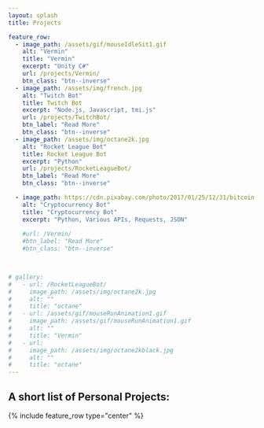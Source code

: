 ```yaml
---
layout: splash
title: Projects

feature_row:
  - image_path: /assets/gif/mouseIdleSit1.gif
    alt: "Vermin"
    title: "Vermin"
    excerpt: "Unity C#"
    url: /projects/Vermin/
    btn_class: "btn--inverse"
  - image_path: /assets/img/french.jpg 
    alt: "Twitch Bot"
    title: Twitch Bot
    excerpt: "Node.js, Javascript, tmi.js"
    url: /projects/TwitchBot/
    btn_label: "Read More"
    btn_class: "btn--inverse"
  - image_path: /assets/img/octane2k.jpg
    alt: "Rocket League Bot"
    title: Rocket League Bot
    excerpt: "Python"
    url: /projects/RocketLeagueBot/
    btn_label: "Read More"
    btn_class: "btn--inverse"

  - image_path: https://cdn.pixabay.com/photo/2017/01/25/12/31/bitcoin-2007769__340.jpg
    alt: "Cryptocurrency Bot"
    title: "Cryptocurrency Bot"
    excerpt: "Python, Various APIs, Requests, JSON"
  
    #url: /Vermin/
    #btn_label: "Read More"
    #btn_class: "btn--inverse"

  

# gallery:
#   - url: /RocketLeagueBot/
#     image_path: /assets/img/octane2k.jpg  
#     alt: ""
#     title: "octane"
#   - url: /assets/gif/mouseRunAnimation1.gif
#     image_path: /assets/gif/mouseRunAnimation1.gif  
#     alt: ""
#     title: "Vermin"
#   - url: 
#     image_path: /assets/img/octane2kblack.jpg  
#     alt: ""
#     title: "octane"
---
```


## A short list of Personal Projects:

{% include feature_row type="center" %}

